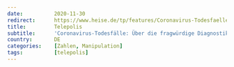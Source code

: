 ```yaml
---
date:          2020-11-30
redirect:      https://www.heise.de/tp/features/Coronavirus-Todesfaelle-Ueber-die-fragwuerdige-Diagnostik-und-die-irrefuehrende-Darstellung-in-4973792.html
title:         Telepolis
subtitle:      'Coronavirus-Todesfälle: Über die fragwürdige Diagnostik und die irreführende Darstellung in Regierungserklärungen'
country:       DE
categories:    [Zahlen, Manipulation]
tags:          [telepolis]
---
```

